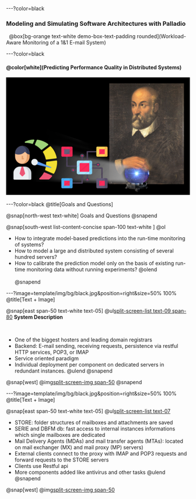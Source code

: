 ---?color=black
### Modeling and Simulating Software Architectures with Palladio
&nbsp;
@box[bg-orange text-white demo-box-text-padding rounded](Workload-Aware Monitoring of a 1&1 E-mail System)

---?color=black
#### @color[white](**Predicting Performance Quality in Distributed Systems**)

![](template/img/palladioperf.png)

---?color=black
@title[Goals and Questions]

@snap[north-west text-white]
Goals and Questions
@snapend

@snap[south-west list-content-concise span-100 text-white ]
@ol
- How to integrate model-based predictions into the run-time monitoring of systems?
- How to model a large and distributed system consisting of several hundred servers?
- How to calibrate the prediction model only on the basis of existing run-time monitoring data without running experiments? 
@olend
<br><br>
@snapend

---?image=template/img/bg/black.jpg&position=right&size=50% 100%
@title[Text + Image]

@snap[east span-50 text-white text-05]
@ul[split-screen-list text-09 span-80](false)
**System Description**

&nbsp;

- One of the biggest hosters and leading domain registrars
- Backend: E-mail sending, receiving requests, persistence via restful HTTP services, POP3, or IMAP
- Service oriented paradigm
- Individual deployment per component on dedicated servers in redundant instances.
@ulend
@snapend

@snap[west]
@img[split-screen-img span-50](template/img/img1.png)
@snapend

---?image=template/img/bg/black.jpg&position=right&size=50% 100%
@title[Text + Image]

@snap[east span-50 text-white text-05]
@ul[split-screen-list text-07](false)
- STORE: folder structures of mailboxes and attachments are saved
- SERIE and DBFM db: fast access to internal instances informations which single mailboxes are dedicated
- Mail Delivery Agents (MDAs) and mail transfer agents (MTAs): located on mail exchanger (MX) and mail proxy (MP) servers)
- External clients connect to the proxy with IMAP and POP3 requests and forward requests to the STORE servers
- Clients use Restful api
- More components added like antivirus and other tasks
@ulend
@snapend

@snap[west]
@img[split-screen-img span-50](template/img/img1.png)
